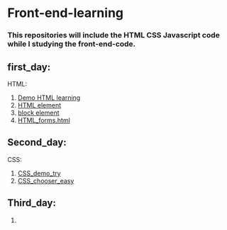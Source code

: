 # Front-end-learning
### This repositories will include the HTML CSS Javascript code while I studying the front-end-code.
## first_day:
HTML:
1. [Demo HTML learning](https://github.com/KipJayChou/HTML-learning/blob/main/first_day/Demo_HTML_learning.html)
2. [HTML element](https://github.com/KipJayChou/HTML-learning/blob/main/first_day/HTML_element.html)
3. [block element](https://github.com/KipJayChou/HTML-learning/blob/main/first_day/block_element.html)
4. [HTML_forms.html](https://github.com/KipJayChou/Front-end-learning/blob/main/first_day/HTML_forms.html)

## Second_day:
CSS:
1. [CSS_demo_try](https://github.com/KipJayChou/Front-end-learning/blob/main/Second_day/CSS_demo_try.html)
2. [CSS_chooser_easy](https://github.com/KipJayChou/Front-end-learning/blob/main/Second_day/CSS_chooser_easy.html)

## Third_day:
1. 

